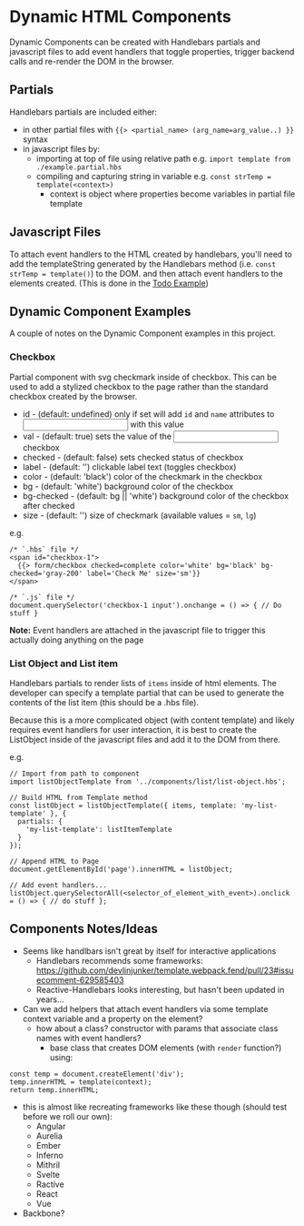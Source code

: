 # Dynamic HTML Components

Dynamic Components can be created with Handlebars partials and javascript files to add event handlers that toggle
properties, trigger backend calls and re-render the DOM in the browser.

## Partials
Handlebars partials are included either:
  - in other partial files with `{{> <partial_name> (arg_name=arg_value..) }}` syntax
  - in javascript files by:
    - importing at top of file using relative path e.g. `import template from ./example.partial.hbs`
    - compiling and capturing string in variable e.g. `const strTemp = template(<context>)`
       - context is object where properties become variables in partial file template

## Javascript Files
To attach event handlers to the HTML created by handlebars, you'll need to add the templateString generated
by the Handlebars method (i.e. `const strTemp = template()`) to the DOM. and then attach event handlers to
the elements created. (This is done in the [Todo Example]())

## Dynamic Component Examples
A couple of notes on the Dynamic Component examples in this project.

### Checkbox
Partial component with svg checkmark inside of checkbox. This can be used to add a stylized checkbox to the page
rather than the standard checkbox created by the browser.

  - id - (default: undefined) only if set will add `id` and `name` attributes to <input> with this value
  - val - (default: true) sets the value of the <input> checkbox
  - checked - (default: false) sets checked status of checkbox
  - label - (default: '') clickable label text (toggles checkbox)
  - color - (default: 'black') color of the checkmark in the checkbox
  - bg - (default: 'white') background color of the checkbox
  - bg-checked - (default: bg || 'white') background color of the checkbox after checked
  - size - (default: '') size of checkmark (available values = `sm`, `lg`)

e.g.
```
/* `.hbs` file */
<span id="checkbox-1">
  {{> form/checkbox checked=complete color='white' bg='black' bg-checked='gray-200' label='Check Me' size='sm'}}
</span>

/* `.js` file */
document.querySelector('checkbox-1 input').onchange = () => { // Do stuff }
```

**Note:** Event handlers are attached in the javascript file to trigger this actually doing anything on the page

### List Object and List item
Handlebars partials to render lists of `items` inside of html elements. The developer can specify a template
partial that can be used to generate the contents of the list item (this should be a .hbs file).

Because this is a more complicated object (with content template) and likely requires event handlers for user
interaction, it is best to create the ListObject inside of the javascript files and add it to the DOM from there.

e.g.
```
// Import from path to component
import listObjectTemplate from '../components/list/list-object.hbs';

// Build HTML from Template method
const listObject = listObjectTemplate({ items, template: 'my-list-template' }, {
  partials: {
    'my-list-template': listItemTemplate
  }
});

// Append HTML to Page
document.getElementById('page').innerHTML = listObject;

// Add event handlers...
listObject.querySelectorAll(<selector_of_element_with_event>).onclick = () => { // do stuff };
```



## Components Notes/Ideas
- Seems like handlbars isn't great by itself for interactive applications
  - Handlebars recommends some frameworks: https://github.com/devlinjunker/template.webpack.fend/pull/23#issuecomment-629585403
  - Reactive-Handlebars looks interesting, but hasn't been updated in years...
- Can we add helpers that attach event handlers via some template context variable and a property on the element?
  - how about a class? constructor with params that associate class names with event handlers?
    - base class that creates DOM elements (with `render` function?) using:
```
const temp = document.createElement('div');
temp.innerHTML = template(context);
return temp.innerHTML;
```
  - this is almost like recreating frameworks like these though (should test before we roll our own):
    - Angular
    - Aurelia
    - Ember
    - Inferno
    - Mithril
    - Svelte
    - Ractive
    - React
    - Vue
- Backbone?
